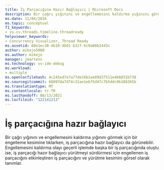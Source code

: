 ```yaml
---
title: İş Parçacığına Hazır Bağlayıcı | Microsoft Docs
description: Bir çağrı yığınını ve engellemesini kaldırma yığınını görmek için bir engelleme kesimine tıklarken iş parçacığına hazır bağlayıcının da görünebilirsiniz.
ms.date: 11/04/2016
ms.topic: conceptual
f1_keywords:
- vs.cv.threads.timeline.threadready
helpviewer_keywords:
- Concurrency Visualizer, Thread Ready
ms.assetid: 68e1ec38-4b10-4b01-b32f-6c9a00b2443c
author: mikejo5000
ms.author: mikejo
manager: jmartens
ms.technology: vs-ide-debug
ms.workload:
- multiple
ms.openlocfilehash: 4c245ed7e7a77de16b1ae89d37511e4b6031b738
ms.sourcegitcommit: 68897da7d74c31ae1ebf5d47c7b5ddc9b108265b
ms.translationtype: MT
ms.contentlocale: tr-TR
ms.lasthandoff: 08/13/2021
ms.locfileid: "122141213"
---
```

# <a name="thread-ready-connector"></a>İş parçacığına hazır bağlayıcı
Bir çağrı yığınını ve engellemesini kaldırma yığınını görmek için bir engelleme kesimine tıklarken, iş parçacığına hazır bağlayıcı da görünebilir. Engellemesini kaldırma olayı geçerli işlemde başka bir iş parçacığında oluştu ise, iş parçacığı hazır bağlayıcı yürütmeyi sürdürmesi için engellenen iş parçacığını etkinleştiren iş parçacığını ve yürütme kesimini görsel olarak tanımlar.
